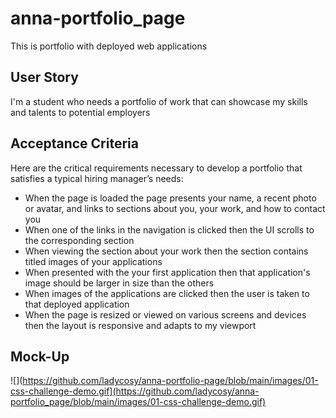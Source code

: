 # anna-portfolio_page

This is portfolio with deployed web applications


## User Story

I'm a student who needs a portfolio of work that can showcase my skills and talents to potential employers

## Acceptance Criteria

Here are the critical requirements necessary to develop a portfolio that satisfies a typical hiring manager’s needs:

* When the page is loaded the page presents your name, a recent photo or avatar, and links to sections about you, your work, and how to contact you
* When one of the links in the navigation is clicked then the UI scrolls to the corresponding section
* When viewing the section about your work then the section contains titled images of your applications
* When presented with the your first application then that application's image should be larger in size than the others
* When images of the applications are clicked then the user is taken to that deployed application
* When the page is resized or viewed on various screens and devices then the layout is responsive and adapts to my viewport

## Mock-Up

![](https://github.com/ladycosy/anna-portfolio-page/blob/main/images/01-css-challenge-demo.gif](https://github.com/ladycosy/anna-portfolio_page/blob/main/images/01-css-challenge-demo.gif)
